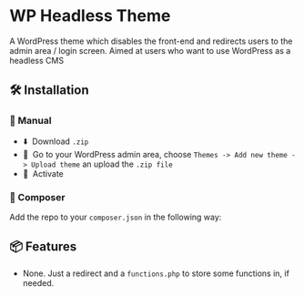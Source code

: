 # WP Headless Theme

A WordPress theme which disables the front-end and redirects users to the admin area / login screen. Aimed at users who want to use WordPress as a headless CMS

## 🛠 Installation

### 🤙 Manual

- ⬇️&nbsp;&nbsp;Download `.zip`
- 🔧&nbsp;&nbsp;Go to your WordPress admin area, choose `Themes -> Add new theme -> Upload theme` an upload the `.zip file`
- 🚀&nbsp;&nbsp;Activate

### 🎼 Composer

Add the repo to your `composer.json` in the following way:

## 📦 Features

- None. Just a redirect and a `functions.php` to store some functions in, if needed.
